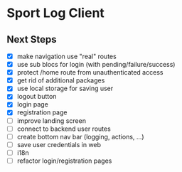 
# Sport Log Client

## Next Steps

* [x] make navigation use "real" routes
* [x] use sub blocs for login (with pending/failure/success)
* [x] protect /home route from unauthenticated access
* [x] get rid of additional packages
* [x] use local storage for saving user
* [x] logout button
* [x] login page
* [x] registration page
* [ ] improve landing screen
* [ ] connect to backend user routes
* [ ] create bottom nav bar (logging, actions, ...)
* [ ] save user credentials in web
* [ ] i18n
* [ ] refactor login/registration pages